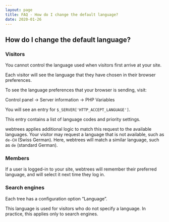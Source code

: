 ```yaml
---
layout: page
title: FAQ - How do I change the default language?
date: 2020-01-26
---
```


## How do I change the default language?

### Visitors

You cannot control the language used when visitors first arrive at your site.

Each visitor will see the language that they have chosen in their browser preferences.

To see the language preferences that your browser is sending, visit:

Control panel -> Server information -> PHP Variables

You will see an entry for `$_SERVER['HTTP_ACCEPT_LANGUAGE']`.

This entry contains a list of language codes and priority settings.

webtrees applies additional logic to match this request to the available languages.
Your visitor may request a language that is not available, such as `de-CH` (Swiss German).
Here, webtrees will match a similar language, such as `de` (standard German).

### Members

If a user is logged-in to your site, webtrees will remember
their preferred language, and will select it next time they log in.

### Search engines

Each tree has a configuration option “Language”.

This language is used for visitors who do not specify a language.
In practice, this applies only to search engines.
